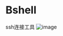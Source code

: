 # Bshell
ssh连接工具
![image](https://github.com/Xiaobaishushu25/Bshell/assets/76581880/4ef225f9-77f6-4fee-a451-04e929b1574d)
